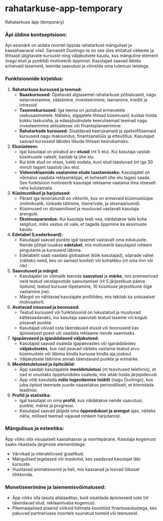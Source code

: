 # rahatarkuse-app-temporary
Rahatarkuse äpp (temporary)

### Äpi üldine kontseptsioon:
Äpi eesmärk on aidata noortel õppida rahatarkust mängulisel ja kaasahaaraval viisil. Sarnaselt Duolingo-le on see üles ehitatud väikeste ja lihtsasti jälgitavate kursuste ning väljakutsete kaudu, kus mänguline element (nagu elud ja punktid) motiveerib õppimist. Kasutajad saavad läbida erinevaid tasemeid, teenida saavutusi ja võrrelda oma tulemusi teistega.
### Funktsioonide kirjeldus:
1. **Rahatarkuse kursused ja teemad:**
   - **Baaskursused:** Õpetavad algtasemel rahatarkuse põhialuseid, nagu eelarvestamine, säästmine, investeerimine, laenamine, krediit ja intressid.
   - **Tasemekursused:** Iga teema on jaotatud erinevatele raskusastmetele. Näiteks, algajatele lihtsad küsimused, kuidas hoida kokku taskuraha, ja edasijõudnutele keerulisemad teemad nagu investeerimine aktsiatesse või finantsplaneerimine.
   - **Rahatarkade kursused:** Sisaldavad keerukamaid ja spetsiifilisemaid kursuseid nagu maksundus, finantsanalüüs ja ettevõtlus. Kasutajad saavad kursuseid läbides liikuda lihtsast keerukamaks.
2. **Elusüsteem:**
   - Igal kasutajal on piiratud arv **elusid** (nt 5 elu). Kui kasutaja vastab küsimusele valesti, kaotab ta ühe elu.
   - Kui kõik elud on otsas, tuleb oodata, kuni elud taastuvad (nt iga 30 minuti tagant taastub üks elu).
   - **Videoreklaamide vaatamine elude taastamiseks:** Kasutajatel on võimalus vaadata reklaamklippi, et koheselt ühe elu tagasi saada. See funktsioon motiveerib kasutajat reklaame vaatama ilma otseselt raha kulutamata.
3. **Küsimustikud ja harjutused:**
   - Pärast iga teooriatundi on viktoriin, kus on erinevaid küsimustüüpe (mitmikvalik, lünkade täitmine, tõene/vale, ja stsenaariumid).
   - Küsimused on dünaamilised ja muutuvad vastavalt kasutaja arengule.
   - **Eksimusparandus:** Kui kasutaja teeb vea, näidatakse talle kohe selgitust, miks vastus oli vale, et tagada õppimine ka eksimuste kaudu.
4. **Edetabel (Leaderboard):**
   - Kasutajad saavad punkte igal tasemel vastavalt oma edukusele. Nende põhjal luuakse **edetabel**, mis motiveerib kasutajaid rohkem pingutama ja kursuseid läbima.
   - Edetabelit saab vaadata globaalset (kõik kasutajad), sõprade vahel (näiteks need, kes on samast koolist) või kohalikku (nt oma linn või riik).
5. **Saavutused ja märgid:**
   - Kasutajatel on võimalik teenida **saavutusi** ja **märke**, mis premeerivad neid teatud verstapostide saavutamisel (nt 5 järjestikust päeva õpitund, teatud kursuse lõpetamine, 10 küsimuse järjestikune õige vastamine jne).
   - Märgid on nähtavad kasutajate profiilides, mis tekitab ka sotsiaalset motivaatorit.
6. **Avatavad sisuosad ja boonused:**
   - Teatud kursused või funktsioonid on lukustatud ja muutuvad kättesaadavaks, kui kasutaja saavutab teatud taseme või kogub piisavalt punkte.
   - Kasutajad võivad osta täiendavaid elusid või boonuseid kas äpisisesest poest või vaadata reklaame nende saamiseks.
7. **Igapäevased ja iganädalased väljakutsed:**
   - Kasutajad saavad osaleda igapäevastes või iganädalastes **väljakutsetes**, kus nad peavad näiteks vastama teatud arvu küsimustele või läbima kindla kursuse kindla aja jooksul.
   - Väljakutsete täitmine annab täiendavaid punkte ja erimärke.
8. **Meeldetuletused ja õpitsüklid:**
   - Äpp saadab kasutajatele **meeldetuletusi** (nt teavitused telefonis), et nad ei unustaks õppetundides osaleda, mis aitab hoida järjepidevust.
   - Äpp võib kasutada **mälu tugevdamise tsüklit** (nagu Duolingo), kus juba õpitud teemade juurde naasetakse perioodiliselt, et kinnistada teadmisi.
9. **Profiil ja statistika:**
   - Igal kasutajal on oma **profiil**, kus näidatakse nende saavutusi, punkte, märke ja progressi.
   - Kasutajad saavad jälgida oma **õppeedukust ja arengut** ajas, näiteks näha, millised teemad vajavad rohkem harjutamist.
### Mängulisus ja esteetika:
Äpp võiks olla visuaalselt kaasahaarav ja noortepärane. Kasutaja kogemust saaks rikastada järgmiste elementidega:
   - Värvikad ja interaktiivsed graafikud.
   - Mängulised tegelased või maskotid, kes saadavad kasutajat läbi kursuste.
   - Huvitavad animatsioonid ja heli, mis kaasavad ja loovad lõbusat õhkkonda.
### Monetiseerimine ja laienemisvõimalused:
- Äpp võiks olla tasuta allalaaditav, kuid sisaldada äpisiseseid oste (nt täiendavad elud, reklaamivaba kogemus).
- Pikemaajalised plaanid võiksid hõlmata koostööd finantsasutustega, kes pakuvad partnerluses noortele suunatud tooteid või teenuseid.
